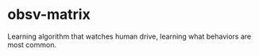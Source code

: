 # obsv-matrix
Learning algorithm that watches human drive, learning what behaviors are most common.
